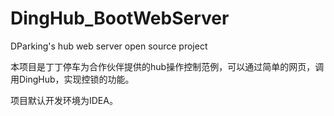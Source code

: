 # DingHub_BootWebServer
DParking's hub web server open source project

本项目是丁丁停车为合作伙伴提供的hub操作控制范例，可以通过简单的网页，调用DingHub，实现控锁的功能。

项目默认开发环境为IDEA。
